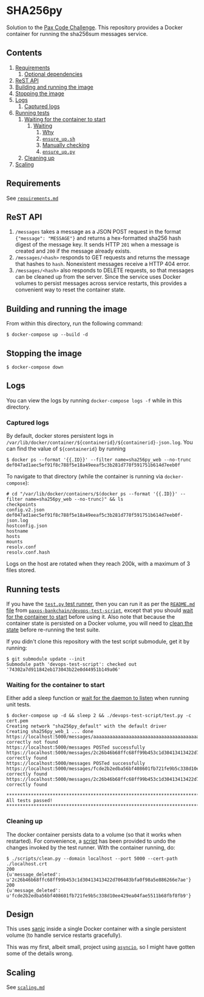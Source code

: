 # SHA256py

Solution to the
[Pax Code Challenge](https://www.dropbox.com/s/lyy5btonatq09wx/DevOps%20Engineer.pdf?dl=0).
This repository provides a Docker container for running the sha256sum messages
service.

## Contents

1. [Requirements](./docs/requirements.md#requirements)
   1. [Optional dependencies](./docs/requirements.md#optional-dependencies)
1. [ReST API](#rest-api)
1. [Building and running the image](#building-and-running-the-image)
1. [Stopping the image](#stopping-the-image)
1. [Logs](#logs)
   1. [Captured logs](#captured-logs)
1. [Running tests](#running-tests)
   1. [Waiting for the container to start](#waiting-for-the-container-to-start)
      1. [Waiting](./docs/waiting.md#waiting)
         1. [Why](./docs/waiting.md#why)
         1. [`ensure_up.sh`](./docs/waiting.md#ensure_upsh)
         1. [Manually checking](./docs/waiting.md#manually-checking )
         1. [`ensure_up.py`](./docs/waiting.md#ensure_uppy)
   1. [Cleaning up](#cleaning-up)
1. [Scaling](./docs/scaling.md#scaling)

## Requirements

See [`requirements.md`](./docs/requirements.md)

## ReST API

1. `/messages` takes a message as a JSON POST request in the format
   `{"message": "MESSAGE"}` and returns a hex-formatted sha256 hash digest
   of the message key. It sends HTTP `201` when a message is created and `200`
   if the message already exists.
2. `/messages/<hash>` responds to GET requests and returns the message that
   hashes to `hash`. Nonexistent messages receive a HTTP 404 error.
3. `/messages/<hash>` also responds to DELETE requests, so that messages can be
   cleaned up from the server. Since the service uses Docker volumes to persist
   messages across service restarts, this provides a convenient way to reset
   the container state.

## Building and running the image

From within this directory, run the following command:

```console
$ docker-compose up --build -d
```

## Stopping the image

```console
$ docker-compose down
```

## Logs

You can view the logs by running `docker-compose logs -f` while in this
directory.

### Captured logs

By default, docker stores persistent logs in
`/var/lib/docker/container/${containerid}/${containerid}-json.log`.
You can find the value of `${containerid}` by running

```console
$ docker ps --format '{{.ID}}' --filter name=sha256py_web --no-trunc
def047ad1aec5ef91f8c788f5e18a49eeaf5c3b281d778f591751b614d7eeb0f
```

To navigate to that directory (while the container is running via
`docker-compose`):

```console
# cd "/var/lib/docker/containers/$(docker ps --format '{{.ID}}' --filter name=sha256py_web --no-trunc)" && ls
checkpoints
config.v2.json
def047ad1aec5ef91f8c788f5e18a49eeaf5c3b281d778f591751b614d7eeb0f-json.log
hostconfig.json
hostname
hosts
mounts
resolv.conf
resolv.conf.hash
```

Logs on the host are rotated when they reach 200k, with a maximum of 3 files
stored.

## Running tests

If you have the
[`test.py` test runner](https://github.com/paxos-bankchain/devops-test-script/blob/74302a7d911842eb173043b22e0d44951b149a06/test.py),
then you can run it as per the
[`README.md` file](https://github.com/paxos-bankchain/devops-test-script/blob/74302a7d911842eb173043b22e0d44951b149a06/README.md)
from
[`paxos-bankchain/devops-test-script`](https://github.com/paxos-bankchain/devops-test-script),
except that you should [wait for the container to start](./docs/waiting.md) before
using it. Also note that because the container state is persisted on a Docker
volume, you will need to [clean the state](#cleaning-up) before re-running the
test suite.

If you didn't clone this repository with the test script submodule, get it by
running:

```console
$ git submodule update --init
Submodule path 'devops-test-script': checked out '74302a7d911842eb173043b22e0d44951b149a06'
```

### Waiting for the container to start

Either add a sleep function or [wait for the daemon to listen](./docs/waiting.md) when
running unit tests.

```console
$ docker-compose up -d && sleep 2 && ./devops-test-script/test.py -c cert.pem
Creating network "sha256py_default" with the default driver
Creating sha256py_web_1 ... done
https://localhost:5000/messages/aaaaaaaaaaaaaaaaaaaaaaaaaaaaaaaaaaaaaaaaaaaaaaaaaaaaaaaaaaaaaaaa correctly not found
https://localhost:5000/messages POSTed successfully
https://localhost:5000/messages/2c26b46b68ffc68ff99b453c1d30413413422d706483bfa0f98a5e886266e7ae correctly found
https://localhost:5000/messages POSTed successfully
https://localhost:5000/messages/fcde2b2edba56bf408601fb721fe9b5c338d10ee429ea04fae5511b68fbf8fb9 correctly found
https://localhost:5000/messages/2c26b46b68ffc68ff99b453c1d30413413422d706483bfa0f98a5e886266e7ae correctly found

***************************************************************************
All tests passed!
***************************************************************************
```

### Cleaning up

The docker container persists data to a volume (so that it works when
restarted). For convenience, a 
[script](./scripts/clean.py)
has been provided to undo the changes
invoked by the test runner. With the container running, do:

```console
$ ./scripts/clean.py --domain localhost --port 5000 --cert-path ./localhost.crt
200
{u'message_deleted': u'2c26b46b68ffc68ff99b453c1d30413413422d706483bfa0f98a5e886266e7ae'}
200
{u'message_deleted': u'fcde2b2edba56bf408601fb721fe9b5c338d10ee429ea04fae5511b68fbf8fb9'}
```

## Design

This uses [sanic](https://github.com/channelcat/sanic) inside a single Docker
container with a single persistent volume (to handle service restarts
gracefully).

This was my first, albeit small, project using
[`asyncio`](https://docs.python.org/3/library/asyncio.html),
so I might have gotten some of the details wrong.

## Scaling

See [`scaling.md`](./docs/scaling.md)
